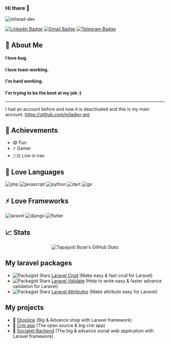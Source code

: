 ### Hi there 👋

<p align=left> <img src="https://komarev.com/ghpvc/?username=milwad-dev" alt=milwad-dev /></p>

[![Linkedin Badge](https://img.shields.io/badge/-Milwad%20Dev-0072b1?style=flat&logo=Linkedin&logoColor=white&link=https://www.linkedin.com/in/milwad-khosravi-26a355230/)](https://www.linkedin.com/in/milwad-khosravi-26a355230/)
[![Gmail Badge](https://img.shields.io/badge/-milwad.dev@gmail.com-c14438?style=flat&logo=Gmail&logoColor=white&link=mailto:milwad.dev@gmail.com)](mailto:milwad.dev@gmail.com)
[![Telegram Badge](https://img.shields.io/badge/-Telegram-blue?style=flat&logo=telegram&logoColor=white&link=https://t.me/milwad84dev/)](https://t.me/milwad84dev/)

## 🚀 About Me
#### I love bug. <br>
#### I love team working. <br>
#### I'm hard working. <br>
#### I'm trying to be the best at my job :) <br>
-------
I had an account before and now it is deactivated and this is my main account.
https://github.com/miladev-ent

## 🏅 Achievements
- 😄 Fun
- ⚡ Gamer
- 🇮🇷 Live in iran

## 💎 Love Languages
![php](https://img.shields.io/badge/PHP-3178C6?style=for-the-badge&logo=php&logoColor=white)
![javascript](https://img.shields.io/badge/JavaScript-323330?style=for-the-badge&logo=javascript&logoColor=F7DF1E)
![python](https://img.shields.io/badge/Python-3776AB?style=for-the-badge&logo=python&logoColor=white)
![dart](https://img.shields.io/badge/Dart-28B6F6?style=for-the-badge&logo=dart&logoColor=white)
![go](https://img.shields.io/badge/GO-3178C6?style=for-the-badge&logo=go&logoColor=white)

## ⚡ Love Frameworks
![laravel](https://img.shields.io/badge/Laravel-d41a0d?style=for-the-badge&logo=laravel&logoColor=white)
![django](https://img.shields.io/badge/Django-092e20?style=for-the-badge&logo=django&logoColor=white)
![flutter](https://img.shields.io/badge/Flutter-34baeb?style=for-the-badge&logo=flutter&logoColor=white)

## 📈 Stats

<div align="center">
    <img src="https://github-readme-stats.vercel.app/api?username=milwad-dev&show_icons=true&hide_border=true" alt="Tapajyoti Bose's GitHub Stats">
</div>

## My laravel packages
 - <img alt="Packagist Stars" src="https://img.shields.io/packagist/stars/milwad/laravel-crod"> <a href="https://github.com/milwad-dev/laravel-crod">  Laravel Crod</a> (Make easy & fast crud for Laravel)
 - <img alt="Packagist Stars" src="https://img.shields.io/packagist/stars/milwad/laravel-validate"> <a href="https://github.com/milwad-dev/laravel-validate">  Laravel Validate</a> (Help to write easy & faster advance validation for Laravel)
 - <img alt="Packagist Stars" src="https://img.shields.io/packagist/stars/milwad/laravel-attributes"> <a href="https://github.com/milwad-dev/laravel-attributes">  Laravel Attributes</a> (Make attribute easy for Laravel)
 
 ## My projects
  - 🎁 <a href="https://github.com/milwad-dev/shopline"> Shopline</a> (Big & Advance shop with Laravel framework)
  - 🎁 <a href="https://github.com/milwad-dev/crm-app"> Crm app</a> (The open source & big crm app)
  - 🎁 <a href="https://github.com/milwad-dev/socialjet-backend"> Socialjet Backend</a> (The big & advance social web application with Laravel framework)
